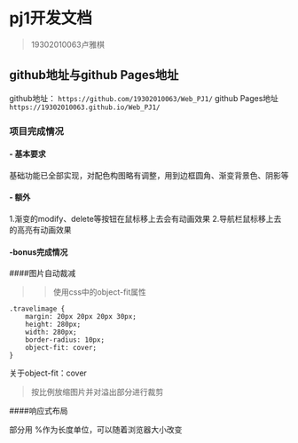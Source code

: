 # pj1开发文档 

> 19302010063卢雅棋

## github地址与github Pages地址
github地址：
`https://github.com/19302010063/Web_PJ1/`
github Pages地址
`https://19302010063.github.io/Web_PJ1/`

### 项目完成情况
#### - 基本要求
基础功能已全部实现，对配色构图略有调整，用到边框圆角、渐变背景色、阴影等

#### - 额外
  1.渐变的modify、delete等按钮在鼠标移上去会有动画效果
  2.导航栏鼠标移上去的高亮有动画效果
 
#### -bonus完成情况

####图片自动裁减

>>使用css中的object-fit属性

```
.travelimage {
    margin: 20px 20px 20px 30px;
    height: 280px;
    width: 280px;
    border-radius: 10px;
    object-fit: cover;
}

```
关于object-fit：cover
>按比例放缩图片并对溢出部分进行裁剪


####响应式布局

部分用 %作为长度单位，可以随着浏览器大小改变
